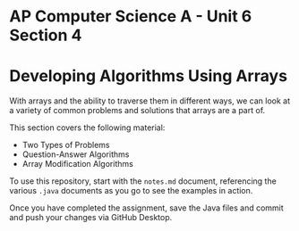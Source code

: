 # AP Computer Science A - Unit 6 Section 4

# Developing Algorithms Using Arrays

With arrays and the ability to traverse them in different ways, we can look at a variety of common problems and solutions that arrays are a part of.

This section covers the following material:

- Two Types of Problems
- Question-Answer Algorithms
- Array Modification Algorithms

To use this repository, start with the `notes.md` document, referencing the various `.java` documents as you go to see the examples in action.

Once you have completed the assignment, save the Java files and commit and push your changes via GitHub Desktop.
